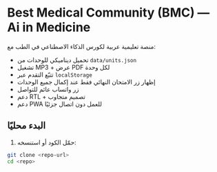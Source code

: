# Best Medical Community (BMC) — Ai in Medicine

منصة تعليمية عربية لكورس الذكاء الاصطناعي في الطب مع:
- تحميل ديناميكي للوحدات من `data/units.json`
- تشغيل MP3 + عرض PDF لكل وحدة
- تتبّع التقدم عبر `localStorage`
- إظهار زر الامتحان النهائي فقط عند إكمال جميع الوحدات
- زر واتساب عائم للتواصل
- دعم RTL + تصميم متجاوب
- دعم PWA للعمل دون اتصال جزئيًا

## البدء محليًا
1) حمّل الكود أو استنسخه:
```bash
git clone <repo-url>
cd <repo>
